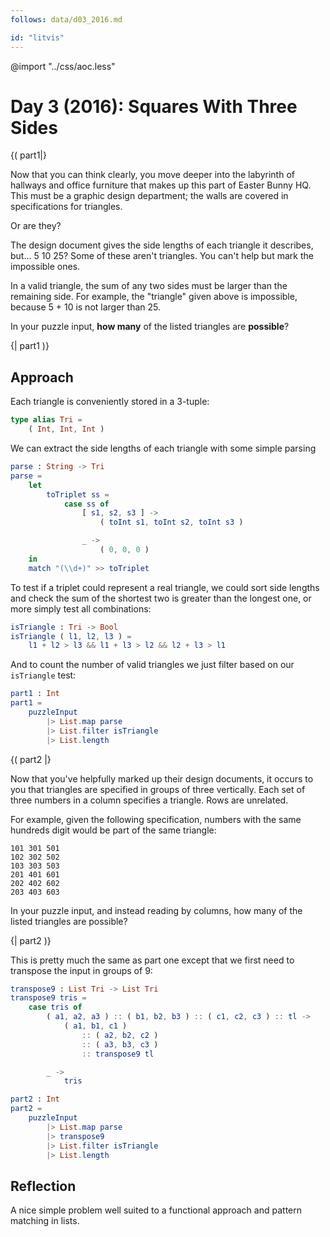 ```yaml
---
follows: data/d03_2016.md

id: "litvis"
---
```


@import "../css/aoc.less"

# Day 3 (2016): Squares With Three Sides

{( part1|}

Now that you can think clearly, you move deeper into the labyrinth of hallways and office furniture that makes up this part of Easter Bunny HQ. This must be a graphic design department; the walls are covered in specifications for triangles.

Or are they?

The design document gives the side lengths of each triangle it describes, but... 5 10 25? Some of these aren't triangles. You can't help but mark the impossible ones.

In a valid triangle, the sum of any two sides must be larger than the remaining side. For example, the "triangle" given above is impossible, because 5 + 10 is not larger than 25.

In your puzzle input, **how many** of the listed triangles are **possible**?

{| part1 )}

## Approach

Each triangle is conveniently stored in a 3-tuple:

```elm {l}
type alias Tri =
    ( Int, Int, Int )
```

We can extract the side lengths of each triangle with some simple parsing

```elm {l}
parse : String -> Tri
parse =
    let
        toTriplet ss =
            case ss of
                [ s1, s2, s3 ] ->
                    ( toInt s1, toInt s2, toInt s3 )

                _ ->
                    ( 0, 0, 0 )
    in
    match "(\\d+)" >> toTriplet
```

To test if a triplet could represent a real triangle, we could sort side lengths and check the sum of the shortest two is greater than the longest one, or more simply test all combinations:

```elm {l}
isTriangle : Tri -> Bool
isTriangle ( l1, l2, l3 ) =
    l1 + l2 > l3 && l1 + l3 > l2 && l2 + l3 > l1
```

And to count the number of valid triangles we just filter based on our `isTriangle` test:

```elm {l r}
part1 : Int
part1 =
    puzzleInput
        |> List.map parse
        |> List.filter isTriangle
        |> List.length
```

{( part2 |}

Now that you've helpfully marked up their design documents, it occurs to you that triangles are specified in groups of three vertically. Each set of three numbers in a column specifies a triangle. Rows are unrelated.

For example, given the following specification, numbers with the same hundreds digit would be part of the same triangle:

    101 301 501
    102 302 502
    103 303 503
    201 401 601
    202 402 602
    203 403 603

In your puzzle input, and instead reading by columns, how many of the listed triangles are possible?

{| part2 )}

This is pretty much the same as part one except that we first need to transpose the input in groups of 9:

```elm {l}
transpose9 : List Tri -> List Tri
transpose9 tris =
    case tris of
        ( a1, a2, a3 ) :: ( b1, b2, b3 ) :: ( c1, c2, c3 ) :: tl ->
            ( a1, b1, c1 )
                :: ( a2, b2, c2 )
                :: ( a3, b3, c3 )
                :: transpose9 tl

        _ ->
            tris
```

```elm {l r}
part2 : Int
part2 =
    puzzleInput
        |> List.map parse
        |> transpose9
        |> List.filter isTriangle
        |> List.length
```

## Reflection

A nice simple problem well suited to a functional approach and pattern matching in lists.
